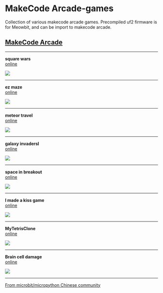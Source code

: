 # MakeCode Arcade-games
Collection of various makecode arcade games. Precompiled uf2 firmware is for Meowbit, and can be import to makecode arcade.

## [MakeCode Arcade](https://arcade.makecode.com/) ##  

---------

**square wars**  
[online](https://arcade.makecode.com/01641-86661-96897-78714)

![](arcade-square-wars.gif)

---------

**ez maze**  
[online](https://arcade.makecode.com/68337-74786-16356-85674)

![](arcade-ez-maze.gif)

---------

**meteor travel**  
[online](https://arcade.makecode.com/07488-08884-89402-35961)

![](arcade-meteor-travel.gif)

---------

**galaxy invadersl**  
[online](https://arcade.makecode.com/44999-41585-49075-61041)

![](arcade-galaxy-invaders.gif)

---------

**space in breakout**  
[online](https://arcade.makecode.com/68957-11475-53096-25017)

![](arcade-space-in-breakout.gif)

---------

**I made a kiss game**  
[online](https://arcade.makecode.com/11796-13817-57105-17812)

![](arcade-imadeakissgame.gif)

---------

**MyTetrisClone**  
[online](https://arcade.makecode.com/49109-25743-34568-79675)

![](arcade-MyTetrisClone.gif)

---------

**Brain cell damage**  
[online](https://arcade.makecode.com/30897-28405-49882-79418)

![](arcade-Brain-cell-damage.gif)

---------


[From microbit/micropython Chinese community](http://www.micropython.org.cn)